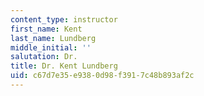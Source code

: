 ```yaml
---
content_type: instructor
first_name: Kent
last_name: Lundberg
middle_initial: ''
salutation: Dr.
title: Dr. Kent Lundberg
uid: c67d7e35-e938-0d98-f391-7c48b893af2c
---
```

